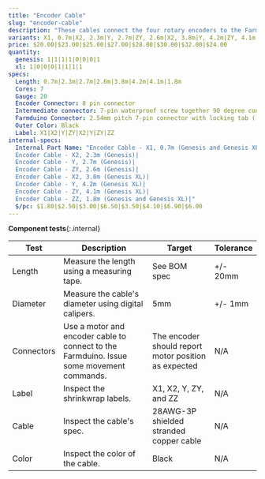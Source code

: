 ```yaml
---
title: "Encoder Cable"
slug: "encoder-cable"
description: "These cables connect the four rotary encoders to the Farmduino. They are labelled on the Farmduino end X1, X2, Y, and ZY. The Z-axis cable is split into a Y-axis section labelled ZY and a Z-axis section labelled ZZ that connect with a 90-degree screw-together waterproof connection at the cross-slide."
variants: X1, 0.7m|X2, 2.3m|Y, 2.7m|ZY, 2.6m|X2, 3.8m|Y, 4.2m|ZY, 4.1m|ZZ, 1.8m
price: $20.00|$23.00|$25.00|$27.00|$28.00|$30.00|$32.00|$24.00
quantity:
  genesis: 1|1|1|1|0|0|0|1
  xl: 1|0|0|0|1|1|1|1
specs:
  Length: 0.7m|2.3m|2.7m|2.6m|3.8m|4.2m|4.1m|1.8m
  Cores: 7
  Gauge: 20
  Encoder Connector: 8 pin connector
  Intermediate connector: 7-pin waterproof screw together 90 degree connectors. (female connector on the Y-Axis sections, male connector on the Z-Axis section)
  Farmduino Connector: 2.54mm pitch 7-pin connector with locking tab ([Molex Part 50579407](https://www.molex.com/molex/products/part-detail/crimp_housings/0050579407))
  Outer Color: Black
  Label: X1|X2|Y|ZY|X2|Y|ZY|ZZ
internal-specs:
  Internal Part Name: "Encoder Cable - X1, 0.7m (Genesis and Genesis XL)|
  Encoder Cable - X2, 2.3m (Genesis)|
  Encoder Cable - Y, 2.7m (Genesis)|
  Encoder Cable - ZY, 2.6m (Genesis)|
  Encoder Cable - X2, 3.8m (Genesis XL)|
  Encoder Cable - Y, 4.2m (Genesis XL)|
  Encoder Cable - ZY, 4.1m (Genesis XL)|
  Encoder Cable - ZZ, 1.8m (Genesis and Genesis XL)|"
  $/pc: $1.80|$2.50|$3.00|$6.50|$3.50|$4.10|$6.90|$6.00
---
```


**Component tests**{:.internal}

|Test         |Description  |Target       |Tolerance    |
|-------------|-------------|-------------|-------------|
|Length       |Measure the length using a measuring tape.|See BOM spec|+/- 20mm
|Diameter     |Measure the cable's diameter using digital calipers.|5mm|+/- 1mm
|Connectors   |Use a motor and encoder cable to connect to the Farmduino. Issue some movement commands.|The encoder should report motor position as expected|N/A
|Label        |Inspect the shrinkwrap labels.|X1, X2, Y, ZY, and ZZ|N/A
|Cable        |Inspect the cable's spec.|28AWG-3P shielded stranded copper cable|N/A
|Color        |Inspect the color of the cable.|Black|N/A
